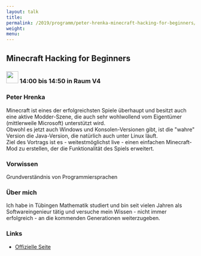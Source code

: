 ```yaml
---
layout: talk
title:
permalink: /2019/programm/peter-hrenka-minecraft-hacking-for-beginners/
weight:
menu:
---
```

## Minecraft Hacking for Beginners

### <img height = "32" src="../../../images/talk.svg"> 14:00 bis 14:50 in Raum V4

### Peter Hrenka

Minecraft ist eines der erfolgreichsten Spiele überhaupt und besitzt auch eine aktive Modder-Szene, die auch sehr wohlwollend vom Eigentümer (mittlerweile Microsoft) unterstützt wird.  
Obwohl es jetzt auch Windows und Konsolen-Versionen gibt, ist die "wahre" Version die Java-Version, die natürlich auch unter Linux läuft.  
Ziel des Vortrags ist es - weitestmöglichst live - einen einfachen Minecraft-Mod zu erstellen, der die Funktionalität des Spiels erweitert.

### Vorwissen

Grundverständnis von Programmiersprachen

### Über mich

Ich habe in Tübingen Mathematik studiert und bin seit vielen Jahren als Softwareingenieur tätig und versuche mein Wissen - nicht immer erfolgreich - an die kommenden Generationen weiterzugeben.

### Links

- <a href="https://www.minecraft.net/de-de" target="_blank">Offizielle Seite</a>